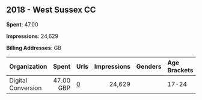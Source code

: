 ## 2018 - West Sussex CC 
**Spent**: 47.00

**Impressions**: 24,629

**Billing Addresses**: GB

|Organization|Spent|Urls|Impressions|Genders|Age Brackets|Country Codes|
|:---|---:|:---|---:|:---|:---|:---|
|Digital Conversion|47.00 GBP|[0](https://www.snap.com/political-ads/asset/f4abec56c84fded324b239a653a3b9183c5546c4a49873f2cbca1c9ebafa98ab?mediaType=jpg)|24,629||17-24|united kingdom|

